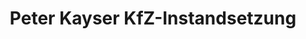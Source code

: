 ---
title: "Peter Kayser KfZ-Instandsetzung"
url: /ascheberg/peter-kayser-kfz-instandsetzung/
shop: Autowerkstatt
---